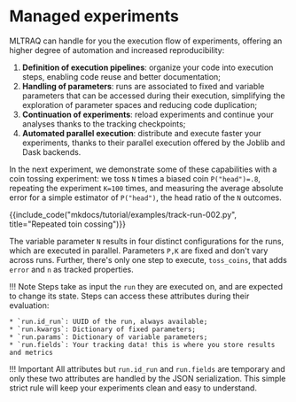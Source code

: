 # Managed experiments

MLTRAQ can handle for you the execution flow of experiments, offering
an higher degree of automation and increased reproducibility:

1. **Definition of execution pipelines**: organize your code into execution steps, enabling code reuse and better documentation;
1. **Handling of parameters**: runs are associated to fixed and variable parameters that can be accessed during their execution, simplifying the exploration of parameter spaces and reducing code duplication;
2. **Continuation of experiments**: reload experiments and continue your analyses thanks to the tracking checkpoints;
3. **Automated parallel execution**: distribute and execute faster your experiments, thanks to their parallel execution offered by the Joblib and Dask backends.

In the next experiment, we demonstrate some of these capabilities with a coin tossing experiment:
we toss `N` times a biased coin `P("head")=.8`, repeating the experiment `K=100` times, and
measuring the average absolute error for a simple estimator of `P("head")`, the head ratio of the `N` outcomes.

{{include_code("mkdocs/tutorial/examples/track-run-002.py", title="Repeated toin cossing")}}

The variable parameter `N` results in four distinct configurations for the runs, which are executed in parallel. Parameters `P,K` are fixed and don't vary across runs. Further, there's only one step to execute, `toss_coins`, that adds `error` and `n` as tracked properties.

!!! Note
    Steps take as input the `run` they are executed on, and are expected to change its state. Steps can access these attributes during their evaluation:
    
    * `run.id_run`: UUID of the run, always available;
    * `run.kwargs`: Dictionary of fixed parameters;
    * `run.params`: Dictionary of variable parameters;
    * `run.fields`: Your tracking data! this is where you store results and metrics

!!! Important
    All attributes but `run.id_run` and `run.fields` are temporary and only these two attributes are handled
    by the JSON serialization. This simple strict rule will keep your experiments clean and easy to understand.
